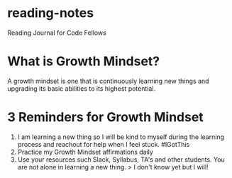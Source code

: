 # reading-notes
Reading Journal for Code Fellows 
# What is Growth Mindset? 
A growth mindset is one that is continuously learning new things and upgrading its basic abilities to its highest potential. 
# 3 Reminders for Growth Mindset 
1. I am learning a new thing so I will be kind to myself during the learning process and reachout for help when I feel stuck. #IGotThis
2. Practice my Growth Mindset affirmations daily
3. Use your resources such Slack, Syllabus, TA's and other students. You are not alone in learning a new thing. > I don't know yet but I will!
